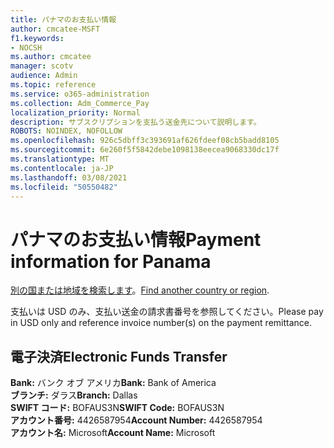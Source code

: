 ```yaml
---
title: パナマのお支払い情報
author: cmcatee-MSFT
f1.keywords:
- NOCSH
ms.author: cmcatee
manager: scotv
audience: Admin
ms.topic: reference
ms.service: o365-administration
ms.collection: Adm_Commerce_Pay
localization_priority: Normal
description: サブスクリプションを支払う送金先について説明します。
ROBOTS: NOINDEX, NOFOLLOW
ms.openlocfilehash: 926c5dbff3c393691af626fdeef08cb5badd8105
ms.sourcegitcommit: 6e260f5f5842debe1098138eecea9068330dc17f
ms.translationtype: MT
ms.contentlocale: ja-JP
ms.lasthandoff: 03/08/2021
ms.locfileid: "50550482"
---
```

# <a name="payment-information-for-panama"></a><span data-ttu-id="a2af5-103">パナマのお支払い情報</span><span class="sxs-lookup"><span data-stu-id="a2af5-103">Payment information for Panama</span></span>

<span data-ttu-id="a2af5-104">[別の国または地域を検索します](../billing-and-payments/pay-for-your-subscription.md)。</span><span class="sxs-lookup"><span data-stu-id="a2af5-104">[Find another country or region](../billing-and-payments/pay-for-your-subscription.md).</span></span>

<span data-ttu-id="a2af5-105">支払いは USD のみ、支払い送金の請求書番号を参照してください。</span><span class="sxs-lookup"><span data-stu-id="a2af5-105">Please pay in USD only and reference invoice number(s) on the payment remittance.</span></span>

## <a name="electronic-funds-transfer"></a><span data-ttu-id="a2af5-106">電子決済</span><span class="sxs-lookup"><span data-stu-id="a2af5-106">Electronic Funds Transfer</span></span>

<span data-ttu-id="a2af5-107">**Bank:** バンク オブ アメリカ</span><span class="sxs-lookup"><span data-stu-id="a2af5-107">**Bank:** Bank of America</span></span>   
<span data-ttu-id="a2af5-108">**ブランチ:** ダラス</span><span class="sxs-lookup"><span data-stu-id="a2af5-108">**Branch:** Dallas</span></span>   
<span data-ttu-id="a2af5-109">**SWIFT コード:** BOFAUS3N</span><span class="sxs-lookup"><span data-stu-id="a2af5-109">**SWIFT Code:** BOFAUS3N</span></span>   
<span data-ttu-id="a2af5-110">**アカウント番号:** 4426587954</span><span class="sxs-lookup"><span data-stu-id="a2af5-110">**Account Number:** 4426587954</span></span>   
<span data-ttu-id="a2af5-111">**アカウント名:** Microsoft</span><span class="sxs-lookup"><span data-stu-id="a2af5-111">**Account Name:** Microsoft</span></span>  